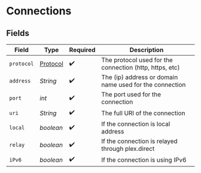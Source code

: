 # Connections


## Fields

| Field                                                   | Type                                                    | Required                                                | Description                                             |
| ------------------------------------------------------- | ------------------------------------------------------- | ------------------------------------------------------- | ------------------------------------------------------- |
| `protocol`                                              | [Protocol](../../models/operations/Protocol.md)         | :heavy_check_mark:                                      | The protocol used for the connection (http, https, etc) |
| `address`                                               | *String*                                                | :heavy_check_mark:                                      | The (ip) address or domain name used for the connection |
| `port`                                                  | *int*                                                   | :heavy_check_mark:                                      | The port used for the connection                        |
| `uri`                                                   | *String*                                                | :heavy_check_mark:                                      | The full URI of the connection                          |
| `local`                                                 | *boolean*                                               | :heavy_check_mark:                                      | If the connection is local address                      |
| `relay`                                                 | *boolean*                                               | :heavy_check_mark:                                      | If the connection is relayed through plex.direct        |
| `iPv6`                                                  | *boolean*                                               | :heavy_check_mark:                                      | If the connection is using IPv6                         |